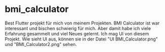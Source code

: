 # bmi_calculator

Best Flutter projekt für mich von meinem Projekten. BMI Calculator ist war interessant und bischen schwierig für mich. 
Aber damit habe ich viele Erfahrung gesammelt und viel Neues gelernt. Ich mag UI von diesem Projekt. 
Wie sieht UI aus, können sie in der Datei "UI BMI_Calculator.png" und "BMI_Calculator2.png" sehen.

